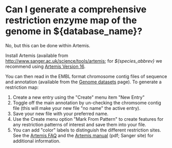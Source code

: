 # Can I generate a comprehensive restriction enzyme map of the genome in ${database_name}?
<!-- pombase_categories: Tools and resources -->

No, but this can be done within Artemis.

Install Artemis (available from
<http://www.sanger.ac.uk/science/tools/artemis>; for *${species_abbrev}* we recommend using [Artemis Version 16](ftp://ftp.sanger.ac.uk/pub/resources/software/artemis/v16/).

You can then read in the EMBL format chromosome contig files of
sequence and annotation (available from the 
[Genome datasets](/downloads/genome-datasets) page). To
generate a restriction map:

1.  Create a new entry using the "Create" menu item "New Entry"
2.  Toggle off the main annotation by un-checking the chromsome contig
    file (this will make your new file "no name" the active entry).
3.  Save your new file with your preferred name.
4.  Use the Create menu option "Mark From Pattern" to create features
    for any restriction patterns of interest and save them into your
    file.
5.  You can add "color" labels to distinguish the different restriction
    sites. See the [Artemis FAQ](/faq/there-equivalent-artemis-java-applet-pombase) and the
    [Artemis manual](ftp://ftp.sanger.ac.uk/pub/resources/software/artemis/artemis.pdf) (pdf;
    Sanger site) for additional information.


